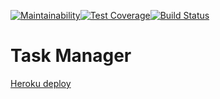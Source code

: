 [![Maintainability](https://api.codeclimate.com/v1/badges/f96eda2e19c0f5c7741b/maintainability)](https://codeclimate.com/github/RomanVr/project-lvl4-s407/maintainability)[![Test Coverage](https://api.codeclimate.com/v1/badges/f96eda2e19c0f5c7741b/test_coverage)](https://codeclimate.com/github/RomanVr/project-lvl4-s407/test_coverage)[![Build Status](https://travis-ci.org/RomanVr/project-lvl4-s407.svg?branch=master)](https://travis-ci.org/RomanVr/project-lvl4-s407)

# Task Manager

[Heroku deploy](https://tmglif.herokuapp.com/)
